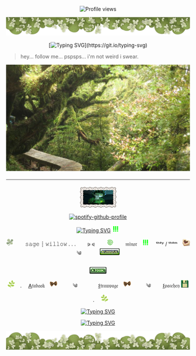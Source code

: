 <p align=center

![Profile views](https://komarev.com/ghpvc/?username=yourusername&label=⪩_⪨_&color=94ae5b&style=plastic) 

<p align=center

![o](68747470733a2f2f36342e6d656469612e74756d626c722e636f6d2f61616535313063373938383437613030623662333435623962626163613530352f313765353663363966666236346638372d31332f733230343878333037322f37303965623637616463323135306.png)

<p align=center

[![Typing SVG](https://readme-typing-svg.demolab.com?font=Fira+Code&duration=2000&pause=1&color=CFD5B0&center=true&vCenter=true&width=435&lines=They+said+grief+was+love+with-;nowhere+to+go.+.+.;but+mine+has+grown+teeth%2C;sharpened+on+loss%2C;and+it+howls+for+vengeance.+.+.)](https://git.io/typing-svg)

>hey... follow me... pspsps... i'm not weird i swear.

<p align=center

![Alt text](Untitled49_20250830134055.jpg)
<hr style="border: none; height: 1px; background-color: #444; margin: 20px 0;">

<p align=center

![stampsbyme](pixil-frame-01.png) 

<p align=center

[![spotify-github-profile](https://spotify-github-profile.kittinanx.com/api/view?uid=314mut7imtpm6vc6oq3g32g722qy&cover_image=false&theme=novatorem&show_offline=true&background_color=121212&interchange=false&bar_color=7AC529)](https://github.com/kittinan/spotify-github-profile)

<p align=center

[![Typing SVG](https://readme-typing-svg.demolab.com?font=Rubik+Glitch&duration=5&color=CEF368&center=true&vCenter=true&width=435&lines=INFO;INFO;INFO;INFO;INFO;INFO;%E2%98%AF;%F0%92%85%92%F0%92%88%94%F0%92%85%92%F0%92%87%AB%F0%92%84%86;%E2%81%B6%E2%81%B6%E2%81%B6;%E2%81%B6%E2%81%B6%E2%81%B6;NARI;NARI;NARI;NARI;NARI;RESISTANCE;RESISTANCE;RESIST;RESIST;RESIST;RESIST;HER;HER;HER;HER;HER;HER;THEM;THEM;THEM;THEM;THEM)](https://git.io/typing-svg)    ![o](37JGaUe.gif)


<p align=center

![o](U6W0Ya2.gif)⠀ 　  𝚜𝚊𝚐𝚎 ┊ 𝚠𝚒𝚕𝚕𝚘𝚠 .  .  . ⠀ 　⪩ ⪨⠀ 　   ![o](S83DLgq.gif)  ⠀ 　𝔪𝔦𝔫𝔬𝔯 ⠀![o](37JGaUe.gif) 　ᵗʰᵉʸ / ᵗʰᵉᵐ  ⠀![forgotten](diPH0w4.gif) 　  ༄ 　  ⠀ 　![o](unique.gif)

<p align=center

![o](toxic.gif)

<p align=center

![o](5oBV0ok.gif)  ⠀. 　[𐌀](https://konomiyyoo.atabook.org/)𝔱𝔞𝔟𝔬𝔬𝔨⠀ ![AWFUL](ondW81T.gif)　⠀ 　༄⠀ 　⠀ 　[𐌔](https://ninthkohnisfere.straw.page/)𝔱𝔯𝔞𝔴𝔭𝔞𝔤𝔢⠀ ![DISGRACE](ondW81T.gif)　⠀ 　༄⠀ 　    [𐌔](https://spacehey.com/lockedtrigger)𝔭𝔞𝔠𝔢𝔥𝔢𝔶 ![IMPURE](hcEOJj0.gif) ⠀ .　 ![o](1p7QTmr.gif)

<p align=center

[![Typing SVG](https://readme-typing-svg.demolab.com?font=Rubik+Glitch&duration=10&pause=5&color=CEF368&center=true&vCenter=true&width=435&lines=JOIN;JOIN;JOIN;JOIN;JOIN;THE;THE;THE;THE;THE;RESISTANCE;RESISTANCE;RESISTANCE;RESISTANCE;RESISTANCE;...+.+.+-.-+%2F+---+..-+.-.+%2F+.-.+.+...-+.+-.+--.+.;...+.+.+-.-+%2F+---+..-+.-.+%2F+.-.+.+...-+.+-.+--.+.;...+.+.+-.-+%2F+---+..-+.-.+%2F+.-.+.+...-+.+-.+--.+.;...+.+.+-.-+%2F+---+..-+.-.+%2F+.-.+.+...-+.+-.+--.+.;...+.+.+-.-+%2F+---+..-+.-.+%2F+.-.+.+...-+.+-.+--.+.;...+.+.+-.-+%2F+---+..-+.-.+%2F+.-.+.+...-+.+-.+--.+.;...+.+.+-.-+%2F+---+..-+.-.+%2F+.-.+.+...-+.+-.+--.+.;...+.+.+-.-+%2F+---+..-+.-.+%2F+.-.+.+...-+.+-.+--.+.;...+.+.+-.-+%2F+---+..-+.-.+%2F+.-.+.+...-+.+-.+--.+.;...+.+.+-.-+%2F+---+..-+.-.+%2F+.-.+.+...-+.+-.+--.+.;...+.+.+-.-+%2F+---+..-+.-.+%2F+.-.+.+...-+.+-.+--.+.;...+.+.+-.-+%2F+---+..-+.-.+%2F+.-.+.+...-+.+-.+--.+.;...+.+.+-.-+%2F+---+..-+.-.+%2F+.-.+.+...-+.+-.+--.+.;...+.+.+-.-+%2F+---+..-+.-.+%2F+.-.+.+...-+.+-.+--.+.;...+.+.+-.-+%2F+---+..-+.-.+%2F+.-.+.+...-+.+-.+--.+.;%F0%92%85%92%F0%92%88%94%F0%92%85%92%F0%92%87%AB%F0%92%84%86;%F0%92%85%92%F0%92%88%94%F0%92%85%92%F0%92%87%AB%F0%92%84%86;%F0%92%85%92%F0%92%88%94%F0%92%85%92%F0%92%87%AB%F0%92%84%86;%E2%83%9D%F0%96%A4%90;%E2%83%9D%F0%96%A4%90)](https://git.io/typing-svg)

<p align=center

[![Typing SVG](https://readme-typing-svg.demolab.com?font=Asimovian&duration=1&pause=1000&color=E8E6B7&center=true&vCenter=true&width=435&lines=DISCORD%3A+raggeddreams.;PM+for+the+cool;fonts+that+change+quickly)](https://git.io/typing-svg)

![o](Untitled50_20250830194355.webp)
